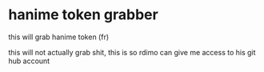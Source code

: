 # hanime token grabber
 this will grab hanime token (fr)

this will not actually grab shit, this is so rdimo can give me access to his git hub account